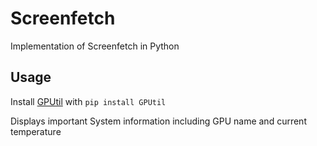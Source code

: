 # Screenfetch
Implementation of Screenfetch in Python


## Usage
Install [GPUtil](https://github.com/anderskm/gputil) with `pip install GPUtil`

Displays important System information including GPU name and current temperature
